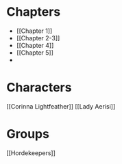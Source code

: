 # Chapters
 - [[Chapter 1]]
 - [[Chapter 2-3]]
 - [[Chapter 4]]
 - [[Chapter 5]]
 - 
# Characters

[[Corinna Lightfeather]]
[[Lady Aerisi]]

# Groups
[[Hordekeepers]]